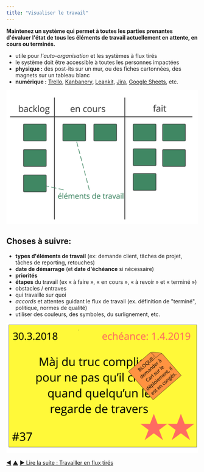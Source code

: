 ```yaml
---
title: "Visualiser le travail"
---
```



<strong>Maintenez un système qui permet à toutes les parties prenantes d'évaluer l'état de tous les éléments de travail actuellement en attente, en cours ou terminés.</strong>

- utile pour <dfn data-info="Auto-organisation: Toute activité ou processus par le biais duquel les personnes organisent leur travail. L&#x27;auto-organisation se produit dans les contraintes d&#x27;un domaine, mais sans l&#x27;influence directe des agents externes. Dans toute organisation ou équipe, l&#x27;auto-organisation coexiste avec l&#x27;influence externe (par exemple, des objections externes ou des décisions de gouvernance qui affectent le domaine).">l'auto-organisation</dfn> et les systèmes à flux tirés
- le système doit être accessible à toutes les personnes impactées
- **physique :** des post-its sur un mur, ou des fiches cartonnées, des magnets sur un tableau blanc
- **numérique :** [Trello](https://trello.com/), [Kanbanery](https://kanbanery.com/), [Leankit](https://leankit.com/), [Jira](https://www.atlassian.com/software/jira), [Google Sheets](https://www.google.com/sheets/about/), etc.

![Visualisation d'un processus de travail simple](img/workflow-and-value/simple-process.png)

## Choses à suivre:

- **types d'éléments de travail** (ex: demande client, tâches de projet, tâches de reporting, retouches)
- **date de démarrage** (et **date d'échéance** si nécessaire)
- **priorités**
- **étapes** du travail (ex « à faire », « en cours », « à revoir » et « terminé »)
- obstacles / entraves
- qui travaille sur quoi
- <dfn data-info="Accord: Une ligne directrice, un processus ou protocole établi de le but de guider le flux de valeur.">accords</dfn> et attentes guidant le flux de travail (ex. définition de "terminé", politique, normes de qualité)
- utiliser des couleurs, des symboles, du surlignement, etc.

![Une carte représentant un élément de travail](img/workflow-and-value/card.png)

<div class="bottom-nav">
<a href="prioritize-backlogs.html" title="Retour à : Prioriser les backlogs">◀</a> <a href="organizing-work.html" title="Remonter: Organiser le travail">▲</a> <a href="pull-system-for-work.html" title="Lire la suite : Travailler en flux tirés">▶ Lire la suite : Travailler en flux tirés</a>
</div>


<script type="text/javascript">
Mousetrap.bind('g n', function() {
    window.location.href = 'pull-system-for-work.html';
    return false;
});
</script>


